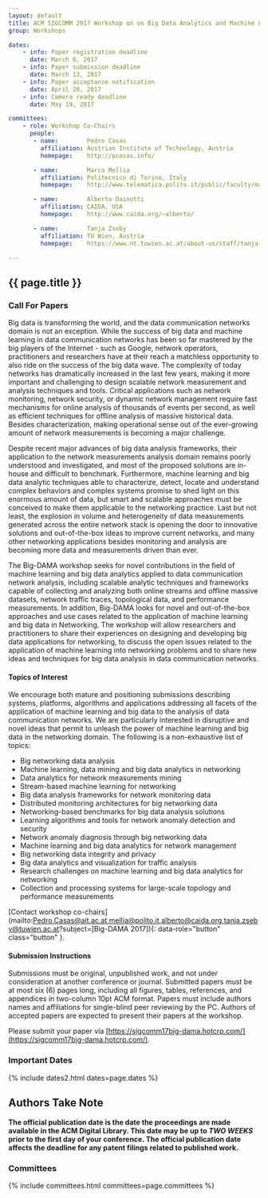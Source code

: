 ```yaml
---
layout: default
title: ACM SIGCOMM 2017 Workshop on on Big Data Analytics and Machine Learning for Data Communication Networks (Big-DAMA 2017)
group: Workshops

dates:
    - info: Paper registration deadline
      date: March 6, 2017
    - info: Paper submission deadline
      date: March 13, 2017
    - info: Paper acceptance notification
      date: April 28, 2017
    - info: Camera ready deadline
      date: May 19, 2017

committees:
    - role: Workshop Co-Chairs
      people:
       - name:        Pedro Casas
         affiliation: Austrian Institute of Technology, Austria
         homepage:    http://pcasas.info/

       - name:        Marco Mellia
         affiliation: Politecnico di Torino, Italy
         homepage:    http://www.telematica.polito.it/public/faculty/marco-mellia

       - name:        Alberto Dainotti
         affiliation: CAIDA, USA
         homepage:    http://www.caida.org/~alberto/

       - name:        Tanja Zseby
         affiliation: TU Wien, Austria
         homepage:    https://www.nt.tuwien.ac.at/about-us/staff/tanja-zseby/

---
```


## {{ page.title }}

### Call For Papers

Big data is transforming the world, and the data communication networks domain is not an exception. While the success of big data and machine learning in data communication networks has been so far mastered by the big players of the Internet - such as Google, network operators, practitioners and researchers have at their reach a matchless opportunity to also ride on the success of the big data wave. The complexity of today networks has dramatically increased in the last few years, making it more important and challenging to design scalable network measurement and analysis techniques and tools. Critical applications such as network monitoring, network security, or dynamic network management require fast mechanisms for online analysis of thousands of events per second, as well as efficient techniques for offline analysis of massive historical data. Besides characterization, making operational sense out of the ever-growing amount of network measurements is becoming a major challenge.

Despite recent major advances of big data analysis frameworks, their application to the network measurements analysis domain remains poorly understood and investigated, and most of the proposed solutions are in-house and difficult to benchmark. Furthermore, machine learning and big data analytic techniques able to characterize, detect, locate and understand complex behaviors and complex systems promise to shed light on this enormous amount of data, but smart and scalable approaches must be conceived to make them applicable to the networking practice. Last but not least, the explosion in volume and heterogeneity of data measurements generated across the entire network stack is opening the door to innovative solutions and out-of-the-box ideas to improve current networks, and many other networking applications besides monitoring and analysis are becoming more data and measurements driven than ever.

The Big-DAMA workshop seeks for novel contributions in the field of machine learning and big data analytics applied to data communication network analysis, including scalable analytic techniques and frameworks capable of collecting and analyzing both online streams and offline massive datasets, network traffic traces, topological data, and performance measurements. In addition, Big-DAMA looks for novel and out-of-the-box approaches and use cases related to the application of machine learning and big data in Networking. The workshop will allow researchers and practitioners to share their experiences on designing and developing big data applications for networking, to discuss the open issues related to the application of machine learning into networking problems and to share new ideas and techniques for big data analysis in data communication networks.

#### Topics of Interest

We encourage both mature and positioning submissions describing systems, platforms, algorithms and applications addressing all facets of the application of machine learning and big data to the analysis of data communication networks. We are particularly interested in disruptive and novel ideas that permit to unleash the power of machine learning and big data in the networking domain. The following is a non-exhaustive list of topics:

- Big networking data analysis
- Machine learning, data mining and big data analytics in networking
- Data analytics for network measurements mining
- Stream-based machine learning for networking
- Big data analysis frameworks for network monitoring data
- Distributed monitoring architectures for big networking data
- Networking-based benchmarks for big data analysis solutions
- Learning algorithms and tools for network anomaly detection and security
- Network anomaly diagnosis through big networking data
- Machine learning and big data analytics for network management
- Big networking data integrity and privacy
- Big data analytics and visualization for traffic analysis
- Research challenges on machine learning and big data analytics for networking
- Collection and processing systems for large-scale topology and performance measurements

[Contact workshop co-chairs](mailto:Pedro.Casas@ait.ac.at,mellia@polito.it,alberto@caida.org,tanja.zseby@tuwien.ac.at?subject=[Big-DAMA 2017]){: data-role="button" class="button" }.

#### Submission Instructions

Submissions must be original, unpublished work, and not under consideration at another conference or journal. Submitted papers must be at most six (6) pages long, including all figures, tables, references, and appendices in two-column 10pt ACM format. Papers must include authors names and affiliations for single-blind peer reviewing by the PC. Authors of accepted papers are expected to present their papers at the workshop.

Please submit your paper via [https://sigcomm17big-dama.hotcrp.com/](https://sigcomm17big-dama.hotcrp.com/).

### Important Dates

{% include dates2.html dates=page.dates %}

## Authors Take Note

**The official publication date is the date the proceedings are made available in the ACM Digital Library. This date may be up to *TWO WEEKS* prior to the first day of your conference. The official publication date affects the deadline for any patent filings related to published work.**

### Committees

{% include committees.html committees=page.committees %}
